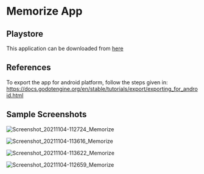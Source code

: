 # Memorize App

## Playstore

This application can be downloaded from [here](https://play.google.com/store/apps/details?id=org.greenelite.memorize)

## References

To export the app for android platform, follow the steps given in:
https://docs.godotengine.org/en/stable/tutorials/export/exporting_for_android.html

## Sample Screenshots

![Screenshot_20211104-112724_Memorize](https://user-images.githubusercontent.com/63586305/202886464-5eefba44-33b0-4581-b954-291af25244c8.jpg)

![Screenshot_20211104-113616_Memorize](https://user-images.githubusercontent.com/63586305/202886466-e9ab7469-2a7d-4403-a408-78e841f1d706.jpg)

![Screenshot_20211104-113622_Memorize](https://user-images.githubusercontent.com/63586305/202886468-2ae29eb3-8b41-4d11-98a7-f1bbaaa965e6.jpg)

![Screenshot_20211104-112659_Memorize](https://user-images.githubusercontent.com/63586305/202886469-1b1c4f63-1020-483a-ab16-309386fbec8b.jpg)
